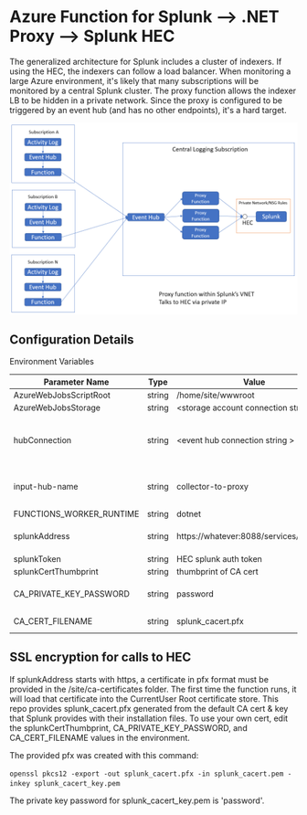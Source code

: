 # Azure Function for Splunk --> .NET Proxy --> Splunk HEC

The generalized architecture for Splunk includes a cluster of indexers. If using the HEC, the indexers can follow a load balancer. When monitoring a large Azure environment, it's likely that many subscriptions will be monitored by a central Splunk cluster. The proxy function allows the indexer LB to be hidden in a private network. Since the proxy is configured to be triggered by an event hub (and has no other endpoints), it's a hard target.

![Architecture](images/Splunk-with-Proxy-Function.png)

## Configuration Details

Environment Variables

| Parameter Name |  Type  |  Value  |  Notes  |
|----------------|-------|-------|------|
| AzureWebJobsScriptRoot   | string | /home/site/wwwroot |  |
| AzureWebJobsStorage      | string | \<storage account connection string\> | required |
| hubConnection | string | \<event hub connection string \> | telemetry from Azure Function for Splunk instances |
| input-hub-name           | string | collector-to-proxy | matches configuration of collector function |
| FUNCTIONS_WORKER_RUNTIME | string | dotnet             | required |
| splunkAddress | string | https://whatever:8088/services/collector | HEC address or LB address |
| splunkToken | string | HEC splunk auth token | |
| splunkCertThumbprint | string | thumbprint of CA cert | |
| CA_PRIVATE_KEY_PASSWORD | string | password | usually provide in docker run |
| CA_CERT_FILENAME | string | splunk_cacert.pfx | combine cert & key |

## SSL encryption for calls to HEC  

If splunkAddress starts with https, a certificate in pfx format must be provided in the /site/ca-certificates folder. The first time the function runs, it will load that certificate into the CurrentUser Root certificate store. This repo provides splunk_cacert.pfx generated from the default CA cert & key that Splunk provides with their installation files. To use your own cert, edit the splunkCertThumbprint, CA_PRIVATE_KEY_PASSWORD, and CA_CERT_FILENAME values in the environment.  

The provided pfx was created with this command:  

`openssl pkcs12 -export -out splunk_cacert.pfx -in splunk_cacert.pem -inkey splunk_cacert_key.pem`

The private key password for splunk_cacert_key.pem is 'password'.

